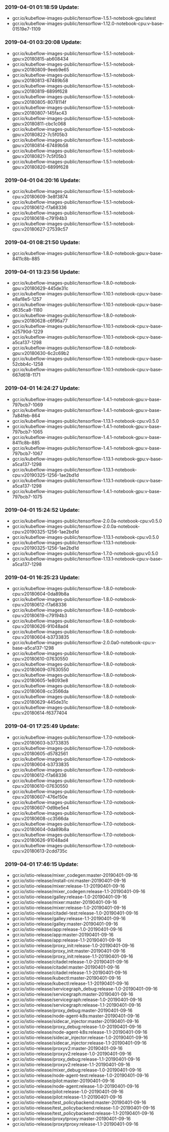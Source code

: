### 2019-04-01 01:18:59 Update:

- gcr.io/kubeflow-images-public/tensorflow-1.5.1-notebook-gpu:latest
- gcr.io/kubeflow-images-public/tensorflow-1.12.0-notebook-cpu:v-base-01519e7-1109
### 2019-04-01 03:20:08 Update:

- gcr.io/kubeflow-images-public/tensorflow-1.5.1-notebook-gpu:v20180815-ab608434
- gcr.io/kubeflow-images-public/tensorflow-1.5.1-notebook-gpu:v20180809-9eeb9e65
- gcr.io/kubeflow-images-public/tensorflow-1.5.1-notebook-gpu:v20180813-67489b58
- gcr.io/kubeflow-images-public/tensorflow-1.5.1-notebook-gpu:v20180819-6899f628
- gcr.io/kubeflow-images-public/tensorflow-1.5.1-notebook-gpu:v20180805-8078114f
- gcr.io/kubeflow-images-public/tensorflow-1.5.1-notebook-gpu:v20180807-145fac43
- gcr.io/kubeflow-images-public/tensorflow-1.5.1-notebook-gpu:v20180811-cbc1c068
- gcr.io/kubeflow-images-public/tensorflow-1.5.1-notebook-gpu:v20180822-7c5f05b3
- gcr.io/kubeflow-images-public/tensorflow-1.5.1-notebook-gpu:v20180814-67489b58
- gcr.io/kubeflow-images-public/tensorflow-1.5.1-notebook-gpu:v20180821-7c5f05b3
- gcr.io/kubeflow-images-public/tensorflow-1.5.1-notebook-gpu:v20180820-6899f628
### 2019-04-01 04:20:16 Update:

- gcr.io/kubeflow-images-public/tensorflow-1.5.1-notebook-cpu:v20180609-3e8f3874
- gcr.io/kubeflow-images-public/tensorflow-1.5.1-notebook-cpu:v20180612-f7a68336
- gcr.io/kubeflow-images-public/tensorflow-1.5.1-notebook-cpu:v20180618-c79194b3
- gcr.io/kubeflow-images-public/tensorflow-1.5.1-notebook-cpu:v20180627-27539c57
### 2019-04-01 08:21:50 Update:

- gcr.io/kubeflow-images-public/tensorflow-1.8.0-notebook-gpu:v-base-8411c8b-885
### 2019-04-01 13:23:56 Update:

- gcr.io/kubeflow-images-public/tensorflow-1.8.0-notebook-gpu:v20180629-445de31c
- gcr.io/kubeflow-images-public/tensorflow-1.10.1-notebook-cpu:v-base-e8af8e5-1257
- gcr.io/kubeflow-images-public/tensorflow-1.10.1-notebook-cpu:v-base-d635ca8-1180
- gcr.io/kubeflow-images-public/tensorflow-1.8.0-notebook-gpu:v20180628-c6f96a77
- gcr.io/kubeflow-images-public/tensorflow-1.10.1-notebook-cpu:v-base-a25790d-1229
- gcr.io/kubeflow-images-public/tensorflow-1.10.1-notebook-cpu:v-base-a5ca137-1298
- gcr.io/kubeflow-images-public/tensorflow-1.8.0-notebook-gpu:v20180630-6c2c69b2
- gcr.io/kubeflow-images-public/tensorflow-1.10.1-notebook-cpu:v-base-52cbb4c-1258
- gcr.io/kubeflow-images-public/tensorflow-1.10.1-notebook-cpu:v-base-667d618-1171
### 2019-04-01 14:24:27 Update:

- gcr.io/kubeflow-images-public/tensorflow-1.4.1-notebook-gpu:v-base-797bcb7-1069
- gcr.io/kubeflow-images-public/tensorflow-1.4.1-notebook-gpu:v-base-7a84feb-864
- gcr.io/kubeflow-images-public/tensorflow-1.13.1-notebook-cpu:v0.5.0
- gcr.io/kubeflow-images-public/tensorflow-1.4.1-notebook-gpu:v-base-797bcb7-1065
- gcr.io/kubeflow-images-public/tensorflow-1.4.1-notebook-gpu:v-base-8411c8b-885
- gcr.io/kubeflow-images-public/tensorflow-1.4.1-notebook-gpu:v-base-797bcb7-1067
- gcr.io/kubeflow-images-public/tensorflow-1.13.1-notebook-gpu:v-base-a5ca137-1298
- gcr.io/kubeflow-images-public/tensorflow-1.13.1-notebook-cpu:v20190325-1256-1ae2bd1d
- gcr.io/kubeflow-images-public/tensorflow-1.13.1-notebook-cpu:v-base-a5ca137-1298
- gcr.io/kubeflow-images-public/tensorflow-1.4.1-notebook-gpu:v-base-797bcb7-1075
### 2019-04-01 15:24:52 Update:

- gcr.io/kubeflow-images-public/tensorflow-2.0.0a-notebook-cpu:v0.5.0
- gcr.io/kubeflow-images-public/tensorflow-2.0.0a-notebook-cpu:v20190325-1256-1ae2bd1d
- gcr.io/kubeflow-images-public/tensorflow-1.13.1-notebook-cpu:v0.5.0
- gcr.io/kubeflow-images-public/tensorflow-1.13.1-notebook-cpu:v20190325-1256-1ae2bd1d
- gcr.io/kubeflow-images-public/tensorflow-1.7.0-notebook-gpu:v0.5.0
- gcr.io/kubeflow-images-public/tensorflow-1.13.1-notebook-cpu:v-base-a5ca137-1298
### 2019-04-01 16:25:23 Update:

- gcr.io/kubeflow-images-public/tensorflow-1.8.0-notebook-cpu:v20180604-0da89b8a
- gcr.io/kubeflow-images-public/tensorflow-1.8.0-notebook-cpu:v20180612-f7a68336
- gcr.io/kubeflow-images-public/tensorflow-1.8.0-notebook-cpu:v20180619-c79194b3
- gcr.io/kubeflow-images-public/tensorflow-1.8.0-notebook-cpu:v20180626-91048ad4
- gcr.io/kubeflow-images-public/tensorflow-1.8.0-notebook-cpu:v20180604-b3733835
- gcr.io/kubeflow-images-public/tensorflow-2.0.0a0-notebook-cpu:v-base-a5ca137-1298
- gcr.io/kubeflow-images-public/tensorflow-1.8.0-notebook-cpu:v20180610-07630550
- gcr.io/kubeflow-images-public/tensorflow-1.8.0-notebook-cpu:v20180609-07630550
- gcr.io/kubeflow-images-public/tensorflow-1.8.0-notebook-cpu:v20180605-1e8093e8
- gcr.io/kubeflow-images-public/tensorflow-1.8.0-notebook-cpu:v20180608-cc3566da
- gcr.io/kubeflow-images-public/tensorflow-1.8.0-notebook-cpu:v20180629-445de31c
- gcr.io/kubeflow-images-public/tensorflow-1.8.0-notebook-cpu:v20180614-f6377404
### 2019-04-01 17:25:49 Update:

- gcr.io/kubeflow-images-public/tensorflow-1.7.0-notebook-cpu:v20180603-b3733835
- gcr.io/kubeflow-images-public/tensorflow-1.7.0-notebook-cpu:v20180605-d5782561
- gcr.io/kubeflow-images-public/tensorflow-1.7.0-notebook-cpu:v20180604-b3733835
- gcr.io/kubeflow-images-public/tensorflow-1.7.0-notebook-cpu:v20180612-f7a68336
- gcr.io/kubeflow-images-public/tensorflow-1.7.0-notebook-cpu:v20180610-07630550
- gcr.io/kubeflow-images-public/tensorflow-1.7.0-notebook-cpu:v20180607-476e150e
- gcr.io/kubeflow-images-public/tensorflow-1.7.0-notebook-cpu:v20180607-0d9be5e4
- gcr.io/kubeflow-images-public/tensorflow-1.7.0-notebook-cpu:v20180608-cc3566da
- gcr.io/kubeflow-images-public/tensorflow-1.7.0-notebook-cpu:v20180604-0da89b8a
- gcr.io/kubeflow-images-public/tensorflow-1.7.0-notebook-cpu:v20180626-91048ad4
- gcr.io/kubeflow-images-public/tensorflow-1.7.0-notebook-cpu:v20180613-2cdd735c
### 2019-04-01 17:46:15 Update:

- gcr.io/istio-release/mixer_codegen:master-20190401-09-16
- gcr.io/istio-release/install-cni:master-20190401-09-16
- gcr.io/istio-release/mixer:release-1.1-20190401-09-16
- gcr.io/istio-release/mixer_codegen:release-1.1-20190401-09-16
- gcr.io/istio-release/galley:release-1.0-20190401-09-16
- gcr.io/istio-release/mixer:master-20190401-09-16
- gcr.io/istio-release/mixer:release-1.0-20190401-09-16
- gcr.io/istio-release/citadel-test:release-1.0-20190401-09-16
- gcr.io/istio-release/galley:release-1.1-20190401-09-16
- gcr.io/istio-release/galley:master-20190401-09-16
- gcr.io/istio-release/app:release-1.0-20190401-09-16
- gcr.io/istio-release/app:master-20190401-09-16
- gcr.io/istio-release/app:release-1.1-20190401-09-16
- gcr.io/istio-release/proxy_init:release-1.0-20190401-09-16
- gcr.io/istio-release/proxy_init:master-20190401-09-16
- gcr.io/istio-release/proxy_init:release-1.1-20190401-09-16
- gcr.io/istio-release/citadel:release-1.0-20190401-09-16
- gcr.io/istio-release/citadel:master-20190401-09-16
- gcr.io/istio-release/citadel:release-1.1-20190401-09-16
- gcr.io/istio-release/kubectl:master-20190401-09-16
- gcr.io/istio-release/kubectl:release-1.1-20190401-09-16
- gcr.io/istio-release/servicegraph_debug:release-1.0-20190401-09-16
- gcr.io/istio-release/servicegraph:master-20190401-09-16
- gcr.io/istio-release/servicegraph:release-1.0-20190401-09-16
- gcr.io/istio-release/servicegraph:release-1.1-20190401-09-16
- gcr.io/istio-release/proxy_debug:master-20190401-09-16
- gcr.io/istio-release/node-agent-k8s:master-20190401-09-16
- gcr.io/istio-release/sidecar_injector:master-20190401-09-16
- gcr.io/istio-release/proxy_debug:release-1.0-20190401-09-16
- gcr.io/istio-release/node-agent-k8s:release-1.1-20190401-09-16
- gcr.io/istio-release/sidecar_injector:release-1.0-20190401-09-16
- gcr.io/istio-release/sidecar_injector:release-1.1-20190401-09-16
- gcr.io/istio-release/proxyv2:master-20190401-09-16
- gcr.io/istio-release/proxyv2:release-1.0-20190401-09-16
- gcr.io/istio-release/proxy_debug:release-1.1-20190401-09-16
- gcr.io/istio-release/proxyv2:release-1.1-20190401-09-16
- gcr.io/istio-release/mixer_debug:release-1.0-20190401-09-16
- gcr.io/istio-release/node-agent-test:release-1.0-20190401-09-16
- gcr.io/istio-release/pilot:master-20190401-09-16
- gcr.io/istio-release/node-agent:release-1.0-20190401-09-16
- gcr.io/istio-release/pilot:release-1.0-20190401-09-16
- gcr.io/istio-release/pilot:release-1.1-20190401-09-16
- gcr.io/istio-release/test_policybackend:master-20190401-09-16
- gcr.io/istio-release/test_policybackend:release-1.0-20190401-09-16
- gcr.io/istio-release/test_policybackend:release-1.1-20190401-09-16
- gcr.io/istio-release/proxytproxy:master-20190401-09-16
- gcr.io/istio-release/proxytproxy:release-1.1-20190401-09-16
